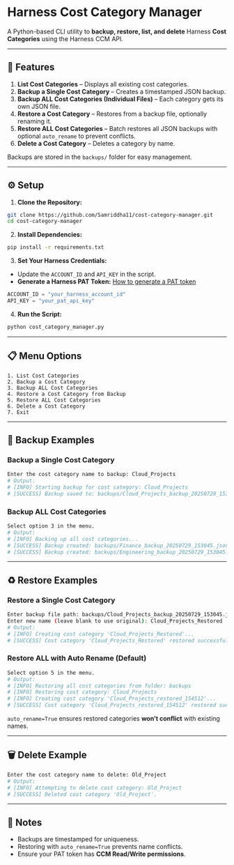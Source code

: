 # Harness Cost Category Manager

A Python-based CLI utility to **backup, restore, list, and delete** Harness **Cost Categories** using the Harness CCM API.

---

## 🚀 Features

1. **List Cost Categories** – Displays all existing cost categories.
2. **Backup a Single Cost Category** – Creates a timestamped JSON backup.
3. **Backup ALL Cost Categories (Individual Files)** – Each category gets its own JSON file.
4. **Restore a Cost Category** – Restores from a backup file, optionally renaming it.
5. **Restore ALL Cost Categories** – Batch restores all JSON backups with optional `auto_rename` to prevent conflicts.
6. **Delete a Cost Category** – Deletes a category by name.

Backups are stored in the `backups/` folder for easy management.

---

## ⚙️ Setup

1. **Clone the Repository:**

```bash
git clone https://github.com/Samriddha11/cost-category-manager.git
cd cost-category-manager
```

2. **Install Dependencies:**

```bash
pip install -r requirements.txt
```

3. **Set Your Harness Credentials:**

- Update the `ACCOUNT_ID` and `API_KEY` in the script.  
- **Generate a Harness PAT Token:** [How to generate a PAT token](https://developer.harness.io/docs/platform/Automation/api/add-and-manage-api-keys)

```python
ACCOUNT_ID = "your_harness_account_id"
API_KEY = "your_pat_api_key"
```

4. **Run the Script:**

```bash
python cost_category_manager.py
```

---

## 📋 Menu Options

```
1. List Cost Categories
2. Backup a Cost Category
3. Backup ALL Cost Categories
4. Restore a Cost Category from Backup
5. Restore ALL Cost Categories
6. Delete a Cost Category
7. Exit
```

---

## 💾 Backup Examples

### Backup a Single Cost Category

```bash
Enter the cost category name to backup: Cloud_Projects
# Output:
# [INFO] Starting backup for cost category: Cloud_Projects
# [SUCCESS] Backup saved to: backups/Cloud_Projects_backup_20250729_153045.json
```

### Backup ALL Cost Categories

```bash
Select option 3 in the menu.
# Output:
# [INFO] Backing up all cost categories...
# [SUCCESS] Backup created: backups/Finance_backup_20250729_153045.json
# [SUCCESS] Backup created: backups/Engineering_backup_20250729_153045.json
```

---

## ♻️ Restore Examples

### Restore a Single Cost Category

```bash
Enter backup file path: backups/Cloud_Projects_backup_20250729_153045.json
Enter new name (leave blank to use original): Cloud_Projects_Restored
# Output:
# [INFO] Creating cost category 'Cloud_Projects_Restored'...
# [SUCCESS] Cost category 'Cloud_Projects_Restored' restored successfully!
```

### Restore ALL with Auto Rename (Default)

```bash
Select option 5 in the menu.
# Output:
# [INFO] Restoring all cost categories from folder: backups
# [INFO] Restoring cost category: Cloud_Projects
# [INFO] Creating cost category 'Cloud_Projects_restored_154512'...
# [SUCCESS] Cost category 'Cloud_Projects_restored_154512' restored successfully!
```

`auto_rename=True` ensures restored categories **won’t conflict** with existing names.

---

## 🗑 Delete Example

```bash
Enter the cost category name to delete: Old_Project
# Output:
# [INFO] Attempting to delete cost category: Old_Project
# [SUCCESS] Deleted cost category 'Old_Project'.
```

---

## 📝 Notes

- Backups are timestamped for uniqueness.
- Restoring with `auto_rename=True` prevents name conflicts.
- Ensure your PAT token has **CCM Read/Write permissions**.

